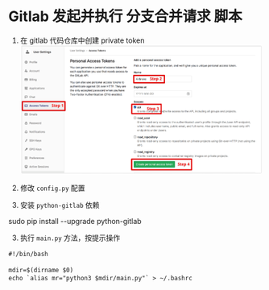 # Gitlab 发起并执行 分支合并请求 脚本

1. 在 gitlab 代码仓库中创建 private token
![gitlab_private_token](gitlab_private_token.png)

2. 修改 `config.py` 配置

3. 安装 `python-gitlab` 依赖
  
sudo pip install --upgrade python-gitlab

3. 执行 `main.py` 方法，按提示操作

```shell script
#!/bin/bash

mdir=$(dirname $0)
echo `alias mr="python3 $mdir/main.py"` > ~/.bashrc
```